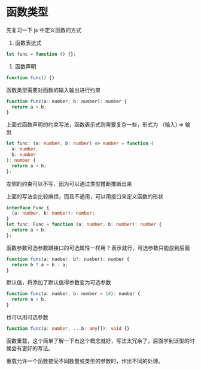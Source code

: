 # 函数类型

先复习一下 js 中定义函数的方式

1. 函数表达式

```js
let func = function () {};
```

1. 函数声明

```js
function func() {}
```

函数类型需要对函数的输入输出进行约束

```js
function func(a: number, b: number): number {
  return a + b;
}
```

上面式函数声明的约束写法，函数表示式则需要复杂一些，形式为 （输入) => 输出

```ts
let func: (a: number, b: number) => number = function (
  a: number,
  b: number
): number {
  return a + b;
};
```

左侧的约束可以不写，因为可以通过类型推断推断出来

上面的写法会比较麻烦，而且不通用，可以用接口来定义函数的形状

```ts
interface Func {
  (a: number, b: number): number;
}
let func: Func = function (a: number, b: number): number {
  return a + b;
};
```

函数参数可选参数跟接口的可选属性一样用 ? 表示就行，可选参数只能放到后面

```js
function func(a: number, b?: number): number {
  return b ? a + b : a;
}
```

默认值，将添加了默认值得参数变为可选参数

```js
function func(a: number, b: number = 10): number {
  return a + b;
}
```

也可以用可选参数

```ts
function func(a: number, ...b: any[]): void {}
```

函数重载，这个简单了解一下有这个概念就好，写法太冗余了，后面学到泛型的时候会有更好的写法。

重载允许一个函数接受不同数量或类型的参数时，作出不同的处理。
